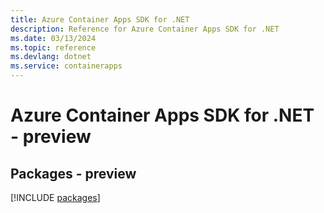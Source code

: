```yaml
---
title: Azure Container Apps SDK for .NET
description: Reference for Azure Container Apps SDK for .NET
ms.date: 03/13/2024
ms.topic: reference
ms.devlang: dotnet
ms.service: containerapps
---
```

# Azure Container Apps SDK for .NET - preview
## Packages - preview
[!INCLUDE [packages](container-apps-index.md)]